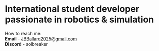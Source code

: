 <h1>International student developer passionate in robotics & simulation</h1>

How to reach me:
<br>
**Email** - JBBallard2025@gmail.com
<br>
**Discord** - solbreaker
